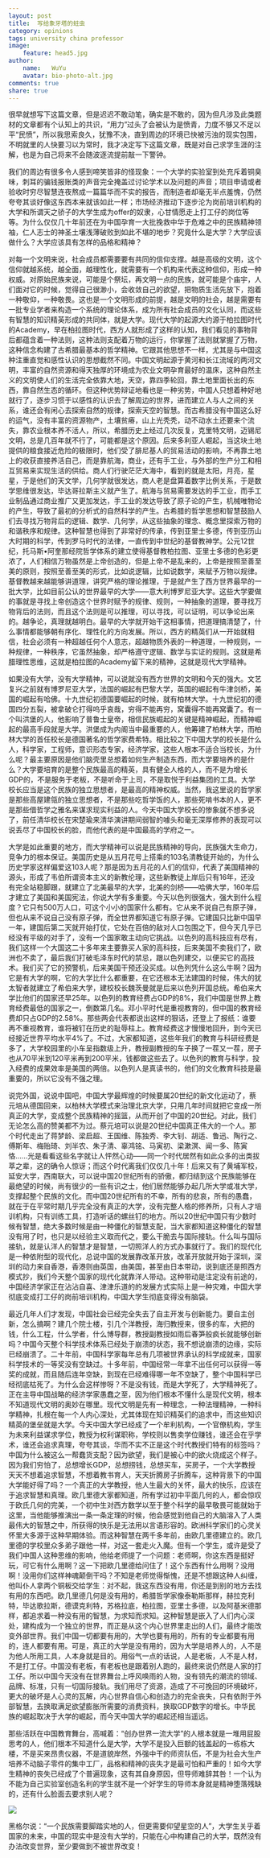 ```yaml
---
layout: post
title:  写给象牙塔的蛀虫
category: opinions
tags: university china professor
image:
    feature: head5.jpg
author:
    name:   WuYu
    avatar: bio-photo-alt.jpg
comments: true
share: true
---
```


很早就想写下这篇文章，但是迟迟不敢动笔，确实是不敢的，因为但凡涉及此类题材的文章都有个认知上的共识，“用力”过头了会被认为是愤青，力度不够又不足以平“民愤”，所以我思索良久，犹豫不决，直到周边的环境已快被污浊的现实包围，不明就里的人快要习以为常时，我才决定写下这篇文章，既是对自己求学生涯的注解，也是为自己将来不会随波逐流提前敲一下警钟。

我们的周边有很多令人感到啼笑皆非的怪现象：一个大学的实验室到处充斥着铜臭味，刺耳的骗钱报账类的声音完全掩盖过讨论学术以及问题的声音；项目申请或者验收时穷尽智慧连夜熬成一篇篇华而不实的报告，而制造者却毫无半点羞愧，仍然夸夸其谈好像这东西本来就该如此一样；市场经济推动下逐步沦为岗前培训机构的大学和所谓天之骄子的大学生成为offer的奴隶，心甘情愿走上打工仔的岗位等等。为什么仅仅几十年前还在为中国孕育一大批挽救中华于危难之中的民族精神领袖，仁人志士的神圣土壤浅薄破败到如此不堪的地步？究竟什么是大学？大学应该做什么？大学应该具有怎样的品格和精神？

对每一个文明来说，社会成员都需要要有共同的信仰支撑。越是高级的文明，这个信仰就越系统，越全面，越理性化，就需要有一个机构来代表这种信仰，形成一种权威。对原始民族来说，可能是个祭坛，再文明一点的民族，就可能是个庙宇，人们面对它的时候，觉得自己很渺小，会收敛自己的欲望，把物质生活先放下，抱着一种敬仰，一种敬畏。这也是一个文明形成的前提，越是文明的社会，越是需要有一批专业学者来构造一个系统的理论体系，成为所有社会成员的文化认同，而这些有智慧的知识精英形成的共同体，就是大学。现代大学的起源大约源于柏拉图时代的Academy，早在柏拉图时代，西方人就形成了这样的认知，我们看见的事物背后都蕴含着一种法则，这种法则支配着万物的运行，你掌握了法则就掌握了万物，这种信念构建了古希腊最基本的哲学精神。它跟其他思想不一样，尤其是与中国这种注重直觉和感性认识的思想截然不同。中国文明起源于黄河和长江流域的两河文明，丰富的自然资源和得天独厚的环境成为农业文明孕育最好的温床，这种自然主义的文明使人们的生活完全依靠大地，天空，靠四季轮回，靠土地里面长出的东西，靠自然生态的循环。但这种优势辩证地看也是一种劣势，中国人只想着种好地就行了，逐步习惯于以感性的认识去了解周边的世界，进而建立人与人之间的关系，谁还会有闲心去探索自然的规律，探索天空的智慧。而古希腊没有中国这么好的运气，没有丰富的资源物产，土壤贫瘠，山上光秃秃，动不动水土还要来个流失，靠农业根本养不活人，所以，希腊历史上经过几次反复，克里特文明，迈锡尼文明，总是几百年就不行了，可能都是这个原因。后来多利亚人崛起，当这块土地提供的粮食接近危险的极限时，他们受了腓尼基人的贸易活动的影响，不再靠土地上的收获直接养活自己，而是靠航海，商业，还有手工业，与外部的生产分工和相互贸易来实现生活的供给。商人们行驶茫茫大海中，看到的就是太阳，月亮，星星，于是他们的天文学，几何学就很发达，商人老是盘算着数字比例关系，于是数学思维很发达，毕达哥拉斯主义就产生了。航海与贸易需要发达的手工业，而手工业制品通过商业推广又更加发达，手工业的发达导致了原子论的产生，机械唯物论的产生，导致了最初的分析式的自然科学的产生。古希腊的哲学思想和智慧鼓励人们去寻找万物背后的逻辑、数学、几何学，从这些抽象的理念、概念里探索万物的和谐秩序和规律。这种智慧也得到了非常好的传承，传到亚里士多德，传到亚历山大时期的科学，传到罗马时代的法律，一直传到中世纪的基督教神学。公元12世纪，托马斯•阿奎那经院哲学体系的建立使得基督教柏拉图、亚里士多德的色彩更浓了，人们相信万物虽然是上帝创造的，但是上帝不是乱来的，上帝是按照至善至美的原则，按照至善至美的形式，比如说逻辑，比如说数学，来赋予万物以规律。基督教越来越能够讲道理，讲究严格的理论推理，于是就产生了西方世界最早的一批大学，比如目前公认的世界最早的大学——意大利博罗尼亚大学。这些大学要做的事就是寻找上帝创造这个世界时赋予的规律、规则，一种抽象的道理，要寻找万物背后的法则，而且这个法则是可以推理，可以寻找，可以证明，可以争论出来的。越争论，真理就越明白。最早的大学就开始干这相事情，把道理搞清楚了，什么事情都能够朝有序化、理性化的方向发展。所以，西方的精英们从一开始就相信，社会必须有一种超越任何个人意志，超越物质外表的一种道理，一种规则，一种规律，一种秩序，它虽然抽象，却严格遵守逻辑、数学与实证的规则。这就是希腊理性思维，这就是柏拉图的Academy留下来的精神，这就是现代大学精神。

如果没有大学，没有大学精神，可以说就没有西方世界的文明和今天的强大。文艺复兴之前就有博罗尼亚大学，法国的崛起有巴黎大学，英国的崛起有牛津剑桥，美国的崛起有哈佛。十九世纪初德国要崛起的时候，就有柏林大学。十九世纪初的德国四分五裂，被拿破仑打得呜乎哀哉，穷得不能再穷，窝囊得不能再窝囊了。有一个叫洪堡的人，他影响了普鲁士皇帝，相信民族崛起的关键是精神崛起，而精神崛起的最高手段就是大学。洪堡成为内阁当中最重要的人，他筹建了柏林大学，而柏林大学的首任校长是德国著名的哲学家费希特。相比较之下中国大学的校长是什么人，科学家，工程师，意识形态专家，经济学家，这些人根本不适合当校长，为什么呢？最主要原因是他们脑壳里总想着如何生产制造东西，而大学要培养的是什么？大学要培育的是整个民族最高的精英，具有健全人格的人，而不是为增长GDP的，不是服务于老板，不是听命于上司，不是取悦于利益集团的工具。大学校长应当是这个民族的独立思想者，是最高的精神权威。当然，我这里说的哲学家是那些高屋建瓴的独立思想者，不是那些吃哲学饭的人，那些死啃书本的人，更不是那些借哲学之雅名来谋求现实利益的人。今天中国大学校长的惨象就不想多说了，前任清华校长在宋楚瑜来清华演讲期间弱智的噱头和毫无深厚修养的表现可以说丢尽了中国校长的脸，而他代表的是中国最高的学府之一。

大学是如此重要的地方，而大学精神可以说是民族精神的导向，民族强大生命力，竞争力的根本保证。美国历史是从五月花号上搭乘的103名清教徒开始的，为什么历史学家这样偏爱这103人呢？那是因为五月花的人们的信仰，代表了美国精神的源头，形成了韦伯所谓资本主义的新教伦理，这些新教徒上岸后只有16年，还没有完全站稳脚跟，就建立了北美最早的大学，北美的剑桥——哈佛大学，160年后才建立了美国和美国宪法，你说大学有多重要。今天以色列很强大，强大到什么程度？它只有500万人口，可这个小小的国家什么都有。它从来不说自己有原子弹，但也从来不说自己没有原子弹，而全世界都知道它有原子弹。它建国只比新中国早一年，建国后第二天就开始打仗，它处在百倍的敌对人口包围之下，但今天几乎已经没有平级的对手了，没有一个国家敢主动向它挑战。以色列的高科技应有尽有，我们这样一个大国这二十多年来主要靠买人家的高科技，后来美国不卖我们了，欧洲也不卖了，最后我们打破毛泽东时代的禁忌，跟以色列建交，以便买它的高技术。我们买了它的预警机，后来美国干预还没买成。以色列凭什么这么牛啊？因为它是有大学的啊，它的大学比什么都重要，在它还根本无法建国的时候，伟大的犹太智者就建立了希伯来大学，建校校长魏茨曼就是后来以色列开国总统。希伯来大学比他们的国家还早25年。以色列的教育经费占GDP的8%，我们中国是世界上教育经费最低的国家之一，倒数第几名。邓小平时代是重视教育的，但中国的教育经费却只占GDP的2.58%。那些两会代表都说出这样的狠话，还登上了报纸：谁要再不重视教育，谁将被钉在历史的耻辱柱上。教育经费这才慢慢地回升，到今天已经接近世界平均水平4%了。不过，大家都知道，这些年我们的教育与科研经费是多了，大学校园里的小车呈指数级上升，教授副教授的车子换了一茬又一茬，房子也从70平米到120平米再到200平米，钱都做这些去了。以色列的教育与科学，投入经费的成果效率是美国的两倍。以色列人是真读书的，他们的文化教育科技是最重要的，所以它没有不强之理。

说完外国，说说中国吧，中国大学最辉煌的时候要属20世纪的新文化运动了，蔡元培从德国回来，以柏林大学模式来治理北京大学，只用几年时间就把它变成一所真正的大学，变成整个民族精神的摇篮，从而开创了中国的20世纪。对此，我们无论怎么高的赞美都不为过。蔡元培可以说是20世纪中国真正伟大的一个人。那个时代走出了蒋梦龄、梁启超、王国维、陈独秀、李大钊、胡适、鲁迅、陶行之、傅斯年、梅贻琦、刘半农、朱子清、辜鸿铭、马寅初、梁漱溟、闻一多、陈寅恪……光是看看这些名字就让人怦然心动——同一个时代居然有如此众多的出类拔萃之辈，这的确令人惊讶；而这个时代离我们仅仅几十年！后来又有了黄埔军校，延安大学，西南联大，可以说中国20世纪所有的骄傲，都归结到这个民族能够在最绝望的时候，尚有很少的一些有识之士，他们居然能够办起几所大学或准大学，支撑起整个民族的文化。而中国20世纪所有的不幸，所有的悲哀，所有的愚蠢，就在于在平常时期几乎完全没有真正的大学，没有完整人格的修养所，只有人才培训机构，只有训练工具，打造听话的螺丝钉的地方。所以20世纪中国只有少数时候有智慧，绝大多数时候是由一种僵化的智慧支配，当大家都知道这种僵化的智慧没有用了时，也只是以经验主义取而代之，要么干脆去与国际接轨。什么叫与国际接轨，就是认洋人的智慧才是智慧，一切照洋人的方式办事就行了。我们的现代化是一种依附型的现代化，总说中国的发展靠改革开放，改革开放就开始于深圳，深圳的动力来自香港，香港则由英国，由美国，甚至由日本带动，说到底还是照西方模式抄，我们今天整个国家的现代化就靠洋人带动。这种带动是注定没有前途的，中国经济学家正在沾沾自喜、津津乐道的的发展方式实际上是一种灾难，中国大学彻底变成打工仔的岗前培训机构，中国大学生彻底变得没有脑袋。

最近几年人们才发现，中国社会已经完全失去了自主开发与创新能力。要自主创新，怎么搞啊？建几个院士楼，引几个洋教授，海归教授来，很多的车，大把的钱，什么工程，什么学者，什么博导群，教授副教授如雨后春笋般疯长就能够创新吗？中国今天整个科学技术体系已经处于崩溃的状态，我不想说崩溃的边缘，实际已经崩溃了。二十年前，中国科学家每年总有几项被世界承认的科学成就来，国家科学技术的一等奖没有空缺过。十多年前，中国经常一年拿不出任何可以获得一等奖的成就，而且随后连年空缺，到现在已经难得哪一年不空缺了，整个中国科学已经彻底枯死了。为什么会这样惨呀？不是没有钱，而是大学死了，大学精神死了。正在主导中国战略的经济学家愚蠢之至，因为他们根本不懂什么是现代文明，根本不知道现代文明的奥妙在哪里。现代文明是先有一种理念，一种法理精神，一种科学精神，扎根在每一个人内心深处，尤其体现在知识精英们的追求中，而这些知识精英的堡垒就是大学。今天中国大学已经成了一个牟利机构，一个官僚机构，学生为未来利益谋求学位，教授为权利谋职称，学校则以售卖学位赚钱，谁还会在乎学术，谁还会追求真理，夸夸其谈，华而不实不正是这个时代教授们特有的标签吗？中国为什么被这么一帮蠢货支配？因为欲望，我们是被心中的欲火烧成这个样子。因为我们穷怕了，总想增长GDP，总想捞钱，总想买车，买房子，一个大学教授天天不想着追求智慧，不想着教书育人，天天折腾房子折腾车，这种背景下的中国大学能好得了吗？一个真正的大学教授，他人生最大的关怀，最大的快乐，应该在于追求智慧和真理。欧几里德大家都知道，所有学过初中平面几何的人，都会惊叹于欧氏几何的完美，一个初中生对西方数学以至于整个科学的最早敬畏可能就始于这里，当他能够推演出一条一条定理的时候，他会感觉到他自己的大脑溶入了人类最伟大的智慧之中，所获得的快乐是无法用以言语形容的。欧洲科学家们的心灵关怀里大多源于这种早期体验。而这种智慧在两千多年前，由欧几里德建立的。欧几里德的学校里众多弟子跟他一样，对这一套走火入魔。但有一个学生，或许是受了我们中国人这种思维的影响，他给老师提了一个问题：老师啊，你这东西是挺好玩，可它有什么用啊？这一下把欧几里德给问住了！这个东西有什么用啊？没用啊！没用你们这样神魂颠倒干吗？不知是老师觉得惭愧，还是不想跟这种人纠缠，他叫仆人拿两个铜板交给学生：对不起，我这东西没有用，你还是到别的地方去找有用的东西吧。欧几里德几何是没有用的，希腊哲学家像泰勒斯那样，赫拉克利特，毕达歌拉斯，德谟克利特，苏格拉底，柏拉图，亚里士多德，以及阿基米德那样，都追求着一种没有用的智慧，为求知而求知。这种智慧是嵌入了人们内心深处，建构成为一个独立的世界，而正是从这个内心世界里走出的人们，最终才能改变外部世界。我们中国一切都要有用的，大学也要有用的，所有的专业都要有用的，连人都要有用。可是，真正的大学是没有用的，因为大学是培养人的，人不是为他人所用工具，人本身就是目的。用俗气一点的话说，人是老板，人不是人材，不是打工仔。中国没有老板，有老板也是跟着别人跑的，最终来说仍然是人家的打工仔。所以中国今天没有在世界舞台上呼风唤雨的人物，没有领先的潮流的领域、品牌、标准，只有一切国际接轨。我们用尽了资源，造成了不可挽回的环境破坏，更大的破坏是人心灵的瓦解，内心世界自信心和创造力的完全丧失，只有依附于外部智慧，去换取满足欲望膨胀所需要的消费资料，换取GDP数字的增长。中华民族的崛起取决于大学的崛起，而今天中国大学的崛起还相当遥远。

那些活跃在中国教育舞台，高喊着：“创办世界一流大学”的人根本就是一堆用屁股思考的人，他们根本不知道什么是大学，大学不是投入巨额的钱盖起的一栋栋大楼，不是买来昂贵仪器，不是道貌岸然，外强中干的师资队伍，不是为社会大生产培养不动脑子零件的集中工厂，品格和精神的丧失才是最可怕和严重的！如今大学生精神的丧失已经成了个普遍现象，这有其自身原因，但导师难辞其咎！一个认为不能为自己实验室创造名利的学生就不是一个好学生的导师本身就是精神堕落残缺的，还有什么脸面去要求别人呢？

![](/images/dd.png)

黑格尔说：“一个民族需要脚踏实地的人，但更需要仰望星空的人”，大学生关乎着国家的未来，中国的现实中是没有大学的，只能在心中构建自己的大学，既然没有办法改变世界，至少要做到不被世界改变！
